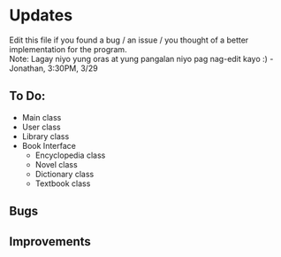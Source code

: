 # Updates
Edit this file if you found a bug / an issue / you thought of a better implementation for the program.  
Note: Lagay niyo yung oras at yung pangalan niyo pag nag-edit kayo :) - Jonathan, 3:30PM, 3/29

## To Do:
* Main class
* User class
* Library class
* Book Interface
  * Encyclopedia class
  * Novel class
  * Dictionary class
  * Textbook class

## Bugs

## Improvements
